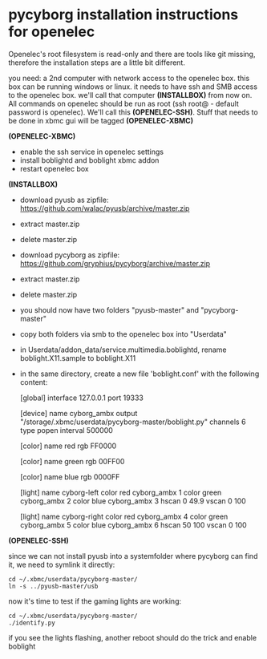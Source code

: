 pycyborg installation instructions for openelec
===============================================

Openelec's root filesystem is read-only and there are tools like git missing, therefore the installation steps are a little bit different.

you need: a 2nd computer with network access to the openelec box. this box can be running windows or linux. it needs to have ssh and SMB access to the openelec box.
we'll call that computer **(INSTALLBOX)** from now on. All commands on openelec should be run as root (ssh root@<your openelec ip> - default password is openelec).
We'll call this **(OPENELEC-SSH)**. Stuff that needs to be done in xbmc gui will be tagged **(OPENELEC-XBMC)**


**(OPENELEC-XBMC)**

* enable the ssh service in openelec settings
* install boblightd and boblight xbmc addon
* restart openelec box


**(INSTALLBOX)**

 * download pyusb as zipfile: https://github.com/walac/pyusb/archive/master.zip
 * extract master.zip
 * delete master.zip
 * download pycyborg as zipfile: https://github.com/gryphius/pycyborg/archive/master.zip
 * extract master.zip
 * delete master.zip
 * you should now have two folders "pyusb-master" and "pycyborg-master"
 * copy both folders via smb to the openelec box into "Userdata"
 * in Userdata/addon_data/service.multimedia.boblightd, rename boblight.X11.sample to boblight.X11
 * in the same directory, create a new file 'boblight.conf' with the following content:


	[global]
	interface 127.0.0.1
	port 19333
	
	[device]
	name cyborg_ambx
	output "/storage/.xbmc/userdata/pycyborg-master/boblight.py"
	channels 6
	type popen
	interval 500000
	
	[color]
	name red
	rgb FF0000
	
	[color]
	name green
	rgb 00FF00
	
	[color]
	name blue
	rgb 0000FF
	
	[light]
	name cyborg-left
	color red cyborg_ambx 1
	color green cyborg_ambx 2
	color blue cyborg_ambx 3
	hscan 0 49.9
	vscan 0 100
	
	[light]
	name cyborg-right
	color red cyborg_ambx 4
	color green cyborg_ambx 5
	color blue cyborg_ambx 6
	hscan 50 100
	vscan 0 100


**(OPENELEC-SSH)**

since we can not install pyusb into a systemfolder where pycyborg can find it, we need to symlink it directly:

	cd ~/.xbmc/userdata/pycyborg-master/
	ln -s ../pyusb-master/usb
	
now it's time to test if the gaming lights are working:

	cd ~/.xbmc/userdata/pycyborg-master/
	./identify.py
	
if you see the lights flashing, another reboot should do the trick and enable boblight

